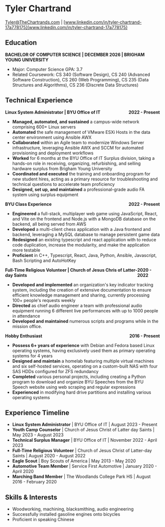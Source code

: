 # Tyler Chartrand

[Tyler@TheChartrands.com](mailto:Tyler@TheChartrands.com) | [www.linkedin.com/in/tyler-chartrand-17a778175](www.linkedin.com/in/tyler-chartrand-17a778175)

## Education

**BACHELOR OF COMPUTER SCIENCE | DECEMBER 2026 | BRIGHAM YOUNG UNIVERSITY**

- Major: Computer Science GPA: 3.7
- Related Coursework: CS 340 (Software Design), CS 240 (Advanced Software Construction), CS 260 (Web Programming), CS 235 (Data Structures and Algorithms), CS 236 (Discrete Data Structures)

## Technical Experience

<div style="display: flex; justify-content: space-between; align-items: center;">
  <strong>Linux System Administrator | BYU Office of IT</strong>
  <strong>2022 - Present</strong>
</div>

- **Managed, automated, and sustained** a campus-wide network comprising 600+ Linux servers
- **Automated** the safe management of VMware ESXi Hosts in the data center environment using Ansible AWX
- **Collaborated** within an Agile team to modernize Windows Server infrastructure, leveraging Ansible AWX and SCCM for automated provisioning and deployment workflows
- **Worked** for 6 months at the BYU Office of IT Surplus division, taking a hands-on role in receiving, organizing, refurbishing, and selling hardware surplus from Brigham Young University
- **Coordinated and executed** the training and onboarding program for new student hires, acting as a primary resource for troubleshooting and technical questions to accelerate team proficiency
- **Designed, set up, and maintained** a professional-grade audio FA system using surplus equipment

<div style="display: flex; justify-content: space-between; align-items: center;">
  <strong>BYU Class Experience</strong>
  <strong>2022 - Present</strong>
</div>

- **Engineered** a full-stack, multiplayer web game using JavaScript, React, and Vite on the frontend and Node.js with a MongoDB database on the backend, all being served from AWS
- **Developed** a multi-client chess application with a Java frontend and backend, leveraging a MySQL database to manage persistent game data
- **Redesigned** an existing typescript and react application with to reduce code duplication, increase the modularity, and make the application more testable
- **Proficient** in C++, Typescript, React, Java, Python, Ansible, Javascript, Bash Scripting and AutoHotKey

<div style="display: flex; justify-content: space-between; align-items: center;">
  <strong>Full-Time Religious Volunteer | Church of Jesus Chris of Latter-day Saints</strong>
  <strong>2020 - 2022</strong>
</div>

- **Developed and implemented** an organization's key indicator tracking system, including the creation of extensive documentation to ensure efficient knowledge management and sharing, currently processing 100+ people's requests weekly
- **Directed** as chief audio engineer a team with professional audio equipment running 6 different live performances with up to 1000 people in attendance
- **Developed and maintained** numerous scripts and programs while in the mission office.

<div style="display: flex; justify-content: space-between; align-items: center;">
  <strong>Hobby Enthusiast</strong>
  <strong>2016 - Present</strong>
</div>

- **Possess 6+ years of experience** with Debian and Fedora based Linux operating systems, having exclusively used them as primary operating systems for 4 years
- **Designed and maintain** a homelab featuring multiple virtual machines and six self-hosted services, operating on a custom-built NAS with four SAS HDDs configured for ZFS redundancy
- **Completed** various personal projects, including creating a Python program to download and organize BYU Speeches from the BYU Speech website using web scraping and regular expressions
- **Experienced** in modifying hard drive partitions and installing various operating systems

## Experience Timeline

- **Linux System Administrator** | BYU Office of IT | August 2023 - Present
- **Youth Camp Counselor** | Church of Jesus Christ of Latter day Saints | May 2023 - August 2023
- **Technical Surplus Manager** | BYU Office of IT | November 2022 - April 2023
- **Full-Time Religious Volunteer** | Church of Jesus Christ of Latter-day Saints | August 2020 - August 2022
- **Eagle Scout** | Boy Scouts of America | May 2013 - May 2020
- **Automotive Team Member** | Service First Automotive | January 2020 - April 2020
- **Marching Band Member** | The Woodlands College Park HS | August 2016 - February 2020

## Skills & Interests

- Woodworking, machining, blacksmithing, audio engineering
- Successfully installed gasoline engines onto bicycles
- Proficient in speaking Chinese
